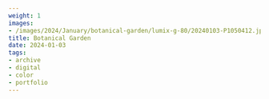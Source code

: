 ```yaml
---
weight: 1
images:
- /images/2024/January/botanical-garden/lumix-g-80/20240103-P1050412.jpg
title: Botanical Garden
date: 2024-01-03
tags:
- archive
- digital
- color
- portfolio
---
```

